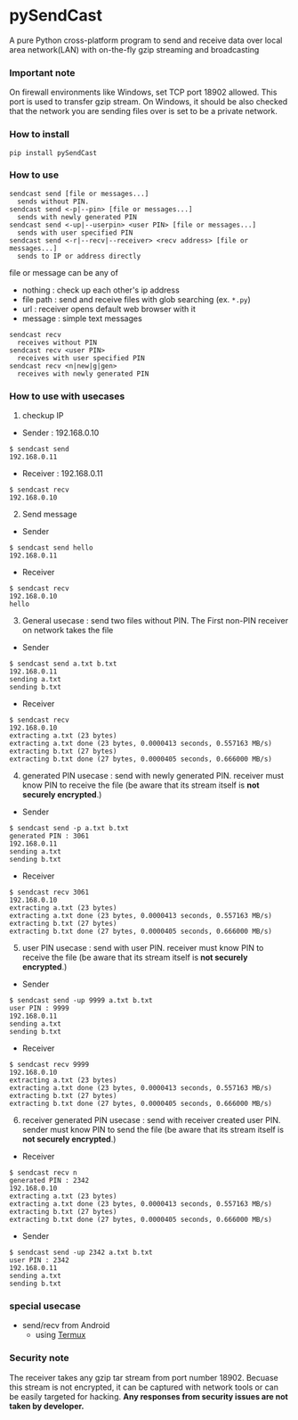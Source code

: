 # pySendCast
A pure Python cross-platform program to send and receive data over local area network(LAN) with on-the-fly gzip streaming and broadcasting

### Important note
On firewall environments like Windows, set TCP port 18902 allowed. This port is used to transfer gzip stream. On Windows, it should be also checked that the network you are sending files over is set to be a private network.

### How to install
```
pip install pySendCast
```

### How to use
```
sendcast send [file or messages...]
  sends without PIN.
sendcast send <-p|--pin> [file or messages...]
  sends with newly generated PIN
sendcast send <-up|--userpin> <user PIN> [file or messages...]
  sends with user specified PIN
sendcast send <-r|--recv|--receiver> <recv address> [file or messages...]
  sends to IP or address directly
```
file or message can be any of
- nothing : check up each other's ip address
- file path : send and receive files with glob searching (ex. `*.py`)
- url : receiver opens default web browser with it
- message : simple text messages

```
sendcast recv
  receives without PIN
sendcast recv <user PIN>
  receives with user specified PIN
sendcast recv <n|new|g|gen>
  receives with newly generated PIN
```

### How to use with usecases
1. checkup IP
- Sender : 192.168.0.10
```shell
$ sendcast send
192.168.0.11
```
- Receiver : 192.168.0.11
```shell
$ sendcast recv
192.168.0.10
```

2. Send message
- Sender
```shell
$ sendcast send hello
192.168.0.11
```
- Receiver
```shell
$ sendcast recv
192.168.0.10
hello
```

3. General usecase : send two files without PIN. The First non-PIN receiver on network takes the file
- Sender
```shell
$ sendcast send a.txt b.txt
192.168.0.11
sending a.txt
sending b.txt
```
- Receiver
```shell
$ sendcast recv
192.168.0.10
extracting a.txt (23 bytes)
extracting a.txt done (23 bytes, 0.0000413 seconds, 0.557163 MB/s)
extracting b.txt (27 bytes)
extracting b.txt done (27 bytes, 0.0000405 seconds, 0.666000 MB/s)
```

4. generated PIN usecase : send with newly generated PIN. receiver must know PIN to receive the file (be aware that its stream itself is **not securely encrypted**.)
- Sender
```shell
$ sendcast send -p a.txt b.txt
generated PIN : 3061
192.168.0.11
sending a.txt
sending b.txt
```
- Receiver
```shell
$ sendcast recv 3061
192.168.0.10
extracting a.txt (23 bytes)
extracting a.txt done (23 bytes, 0.0000413 seconds, 0.557163 MB/s)
extracting b.txt (27 bytes)
extracting b.txt done (27 bytes, 0.0000405 seconds, 0.666000 MB/s)
```

5. user PIN usecase : send with user PIN. receiver must know PIN to receive the file (be aware that its stream itself is **not securely encrypted**.)
- Sender
```shell
$ sendcast send -up 9999 a.txt b.txt
user PIN : 9999
192.168.0.11
sending a.txt
sending b.txt
```
- Receiver
```shell
$ sendcast recv 9999
192.168.0.10
extracting a.txt (23 bytes)
extracting a.txt done (23 bytes, 0.0000413 seconds, 0.557163 MB/s)
extracting b.txt (27 bytes)
extracting b.txt done (27 bytes, 0.0000405 seconds, 0.666000 MB/s)
```

6. receiver generated PIN usecase : send with receiver created user PIN. sender must know PIN to send the file (be aware that its stream itself is **not securely encrypted**.)
- Receiver
```shell
$ sendcast recv n
generated PIN : 2342
192.168.0.10
extracting a.txt (23 bytes)
extracting a.txt done (23 bytes, 0.0000413 seconds, 0.557163 MB/s)
extracting b.txt (27 bytes)
extracting b.txt done (27 bytes, 0.0000405 seconds, 0.666000 MB/s)
```
- Sender
```shell
$ sendcast send -up 2342 a.txt b.txt
user PIN : 2342
192.168.0.11
sending a.txt
sending b.txt
```

### special usecase
- send/recv from Android
  - using [Termux](https://play.google.com/store/apps/details?id=com.termux&hl=en)

### Security note
The receiver takes any gzip tar stream from port number 18902.
Becuase this stream is not encrypted, it can be captured with network tools or can be easily targeted for hacking.
**Any responses from security issues are not taken by developer.**
